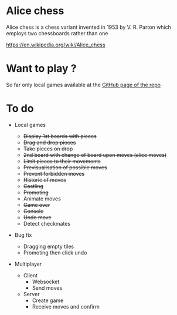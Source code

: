 # Alice chess

Alice chess is a chess variant invented in 1953 by V. R. Parton which employs two chessboards rather than one

https://en.wikipedia.org/wiki/Alice_chess

# Want to play ?

So far only local games available at the [GitHub page of the repo](https://mikabob.github.io/alice-chess/)

# To do

-   Local games

    -   ~~Display 1st boards with pieces~~
    -   ~~Drag and drop pieces~~
    -   ~~Take pieces on drop~~
    -   ~~2nd board with change of board upon moves (alice moves)~~
    -   ~~Limit pieces to their movements~~
    -   ~~Previsualisation of possible moves~~
    -   ~~Prevent forbidden moves~~
    -   ~~Historic of moves~~
    -   ~~Castling~~
    -   ~~Promoting~~
    -   Animate moves
    -   ~~Game over~~
    -   ~~Console~~
    -   ~~Undo move~~
    -   Detect checkmates

-   Bug fix

    -   Dragging empty tiles
    -   Promoting then click undo

-   Multiplayer
    -   Client
        -   Websocket
        -   Send moves
    -   Server
        -   Create game
        -   Receive moves and confirm
